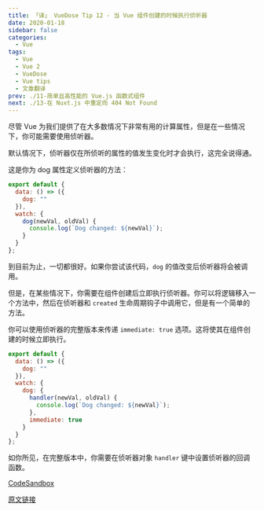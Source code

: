 ```yaml
---
title: 「译」 VueDose Tip 12 - 当 Vue 组件创建的时候执行侦听器
date: 2020-01-18
sidebar: false
categories:
  - Vue
tags:
  - Vue
  - Vue 2
  - VueDose
  - Vue tips
  - 文章翻译
prev: ./11-简单且高性能的 Vue.js 函数式组件
next: ./13-在 Nuxt.js 中重定向 404 Not Found
---
```


尽管 Vue 为我们提供了在大多数情况下非常有用的计算属性，但是在一些情况下，你可能需要使用侦听器。

默认情况下，侦听器仅在所侦听的属性的值发生变化时才会执行，这完全说得通。

这是你为 dog 属性定义侦听器的方法：

```js
export default {
  data: () => ({
    dog: ""
  }),
  watch: {
    dog(newVal, oldVal) {
      console.log(`Dog changed: ${newVal}`);
    }
  }
};
```

到目前为止，一切都很好。如果你尝试该代码，`dog` 的值改变后侦听器将会被调用。

但是，在某些情况下，你需要在组件创建后立即执行侦听器。你可以将逻辑移入一个方法中，然后在侦听器和 `created` 生命周期钩子中调用它，但是有一个简单的方法。

你可以使用侦听器的完整版本来传递 `immediate: true` 选项。这将使其在组件创建的时候立即执行。

```js
export default {
  data: () => ({
    dog: ""
  }),
  watch: {
    dog: {
      handler(newVal, oldVal) {
        console.log(`Dog changed: ${newVal}`);
      },
      immediate: true
    }
  }
};
```

如你所见，在完整版本中，你需要在侦听器对象 `handler` 键中设置侦听器的回调函数。

[CodeSandbox](https://codesandbox.io/s/rwxp7pnklo)

[原文链接](https://vuedose.tips/tips/run-watchers-when-a-vue-js-component-is-created)
